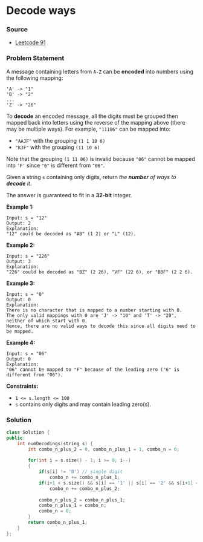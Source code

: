 # Decode ways

### Source

* [Leetcode 91](https://leetcode.com/problems/decode-ways/)

### Problem Statement

A message containing letters from `A-Z` can be **encoded** into numbers using the following mapping:

```text
'A' -> "1"
'B' -> "2"
...
'Z' -> "26"
```

To **decode** an encoded message, all the digits must be grouped then mapped back into letters using the reverse of the mapping above \(there may be multiple ways\). For example, `"11106"` can be mapped into:

* `"AAJF"` with the grouping `(1 1 10 6)`
* `"KJF"` with the grouping `(11 10 6)`

Note that the grouping `(1 11 06)` is invalid because `"06"` cannot be mapped into `'F'` since `"6"` is different from `"06"`.

Given a string `s` containing only digits, return _the **number** of ways to **decode** it_.

The answer is guaranteed to fit in a **32-bit** integer.

**Example 1:**

```text
Input: s = "12"
Output: 2
Explanation: 
"12" could be decoded as "AB" (1 2) or "L" (12).
```

**Example 2:**

```text
Input: s = "226"
Output: 3
Explanation: 
"226" could be decoded as "BZ" (2 26), "VF" (22 6), or "BBF" (2 2 6).
```

**Example 3:**

```text
Input: s = "0"
Output: 0
Explanation: 
There is no character that is mapped to a number starting with 0.
The only valid mappings with 0 are 'J' -> "10" and 'T' -> "20", neither of which start with 0.
Hence, there are no valid ways to decode this since all digits need to be mapped.
```

**Example 4:**

```text
Input: s = "06"
Output: 0
Explanation: 
"06" cannot be mapped to "F" because of the leading zero ("6" is different from "06").
```

**Constraints:**

* `1 <= s.length <= 100`
* `s` contains only digits and may contain leading zero\(s\).

### Solution

```cpp
class Solution {
public:
    int numDecodings(string s) {
        int combo_n_plus_2 = 0, combo_n_plus_1 = 1, combo_n = 0;
        
        for(int i = s.size() - 1; i >= 0; i--)
        {
            if(s[i] != '0') // single digit 
                combo_n += combo_n_plus_1;
            if(i+1 < s.size() && s[i] == '1' || s[i] == '2' && s[i+1] <= '6') // double digit
                combo_n += combo_n_plus_2;
            
            combo_n_plus_2 = combo_n_plus_1;
            combo_n_plus_1 = combo_n;
            combo_n = 0;
        }
        return combo_n_plus_1;
    }
};
```

